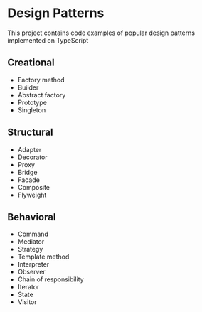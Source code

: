 # Design Patterns
This project contains code examples of popular design patterns implemented on TypeScript

## Creational
* Factory method
* Builder
* Abstract factory
* Prototype
* Singleton

## Structural
* Adapter
* Decorator
* Proxy
* Bridge
* Facade
* Composite
* Flyweight

## Behavioral
* Command
* Mediator
* Strategy
* Template method
* Interpreter
* Observer
* Chain of responsibility
* Iterator
* State
* Visitor
